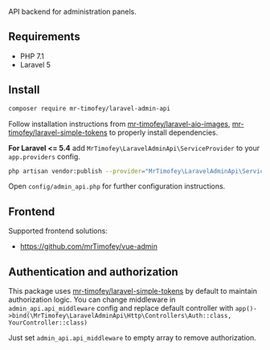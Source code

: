 API backend for administration panels.

## Requirements

* PHP 7.1
* Laravel 5

## Install

```bash
composer require mr-timofey/laravel-admin-api
```

Follow installation instructions from
[mr-timofey/laravel-aio-images](https://github.com/mrTimofey/laravel-aio-images),
[mr-timofey/laravel-simple-tokens](https://github.com/mrTimofey/laravel-simple-tokens)
to properly install dependencies.

**For Laravel <= 5.4** add `MrTimofey\LaravelAdminApi\ServiceProvider` to your `app.providers` config.

```bash
php artisan vendor:publish --provider="MrTimofey\LaravelAdminApi\ServiceProvider"
```

Open `config/admin_api.php` for further configuration instructions.

## Frontend

Supported frontend solutions:
* https://github.com/mrTimofey/vue-admin

## Authentication and authorization

This package uses [mr-timofey/laravel-simple-tokens](https://github.com/mrTimofey/laravel-simple-tokens)
by default to maintain authorization logic.
You can change middleware in `admin_api.api_middleware` config and replace default controller with
`app()->bind(\MrTimofey\LaravelAdminApi\Http\Controllers\Auth::class, YourController::class)`

Just set `admin_api.api_middleware` to empty array to remove authorization.